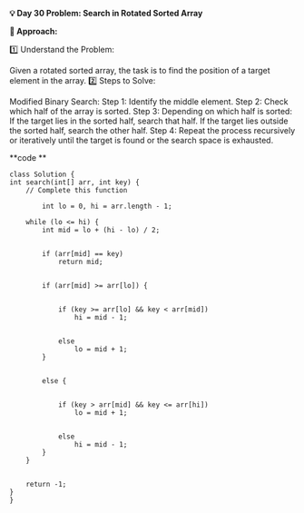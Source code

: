 
**💡 Day 30 Problem: Search in Rotated Sorted Array**

**🧠 Approach:**

1️⃣ Understand the Problem:

Given a rotated sorted array, the task is to find the position of a target element in the array.
2️⃣ Steps to Solve:

Modified Binary Search:
Step 1: Identify the middle element.
Step 2: Check which half of the array is sorted.
Step 3: Depending on which half is sorted:
If the target lies in the sorted half, search that half.
If the target lies outside the sorted half, search the other half.
Step 4: Repeat the process recursively or iteratively until the target is found or the search space is exhausted.

**code **

    class Solution {
    int search(int[] arr, int key) {
        // Complete this function
        
            int lo = 0, hi = arr.length - 1;

        while (lo <= hi) {
            int mid = lo + (hi - lo) / 2;

            
            if (arr[mid] == key)
                return mid;

            
            if (arr[mid] >= arr[lo]) {
              
            
                if (key >= arr[lo] && key < arr[mid])
                    hi = mid - 1;
              
            
                else
                    lo = mid + 1;
            }
          
            
            else {
              
            
                if (key > arr[mid] && key <= arr[hi])
                    lo = mid + 1;
              
            
                else
                    hi = mid - 1;
            }
        }
      
        
        return -1; 
    }
    }
